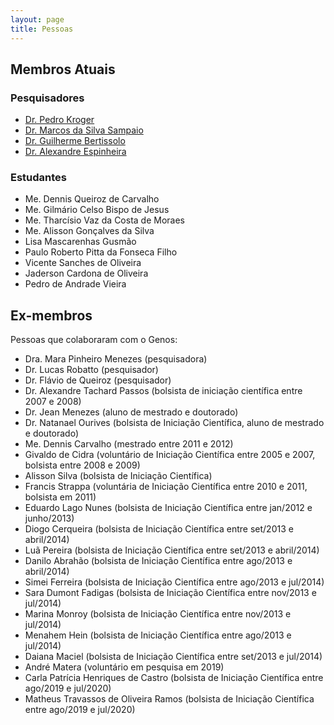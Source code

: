 ```yaml
---
layout: page
title: Pessoas
---
```


## Membros Atuais

### Pesquisadores

- [Dr. Pedro Kroger](https://pedrokroger.net)
- [Dr. Marcos da Silva Sampaio](https://marcos.sampaio.me)
- [Dr. Guilherme Bertissolo](https://guilhermebertissolo.wordpress.com/)
- [Dr. Alexandre Espinheira](https://alespinheira.wordpress.com/)

### Estudantes

- Me. Dennis Queiroz de Carvalho
- Me. Gilmário Celso Bispo de Jesus
- Me. Tharcísio Vaz da Costa de Moraes
- Me. Alisson Gonçalves da Silva
- Lisa Mascarenhas Gusmão
- Paulo Roberto Pitta da Fonseca Filho
- Vicente Sanches de Oliveira
- Jaderson Cardona de Oliveira
- Pedro de Andrade Vieira

## Ex-membros

Pessoas que colaboraram com o Genos:

- Dra. Mara Pinheiro Menezes (pesquisadora)
- Dr. Lucas Robatto (pesquisador)
- Dr. Flávio de Queiroz (pesquisador)
- Dr. Alexandre Tachard Passos (bolsista de iniciação científica entre 2007 e 2008)
- Dr. Jean Menezes (aluno de mestrado e doutorado)
- Dr. Natanael Ourives (bolsista de Iniciação Científica, aluno de mestrado e doutorado)
- Me. Dennis Carvalho (mestrado entre 2011 e 2012)
- Givaldo de Cidra (voluntário de Iniciação Científica entre 2005 e 2007, bolsista entre 2008 e 2009)
- Alisson Silva (bolsista de Iniciação Científica)
- Francis Strappa (voluntária de Iniciação Científica entre 2010 e 2011, bolsista em 2011)
- Eduardo Lago Nunes (bolsista de Iniciação Científica entre jan/2012 e junho/2013)
- Diogo Cerqueira (bolsista de Iniciação Científica entre set/2013 e abril/2014)
- Luã Pereira (bolsista de Iniciação Científica entre set/2013 e abril/2014)
- Danilo Abrahão (bolsista de Iniciação Científica entre ago/2013 e abril/2014)
- Simei Ferreira (bolsista de Iniciação Científica entre ago/2013 e jul/2014)
- Sara Dumont Fadigas (bolsista de Iniciação Científica entre nov/2013 e jul/2014)
- Marina Monroy (bolsista de Iniciação Científica entre nov/2013 e jul/2014)
- Menahem Hein (bolsista de Iniciação Científica entre ago/2013 e jul/2014)
- Daiana Maciel (bolsista de Iniciação Científica entre set/2013 e jul/2014)
- André Matera (voluntário em pesquisa em 2019)
- Carla Patrícia Henriques de Castro (bolsista de Iniciação Científica entre ago/2019 e jul/2020)
- Matheus Travassos de Oliveira Ramos (bolsista de Iniciação Científica entre ago/2019 e jul/2020)
